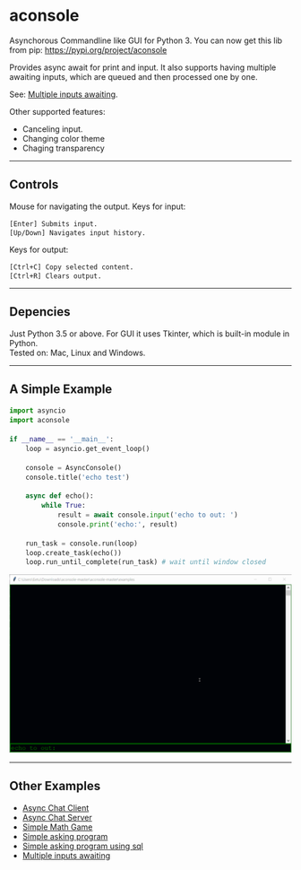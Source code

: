 # aconsole

Asynchorous Commandline like GUI for Python 3.
You can now get this lib from pip: https://pypi.org/project/aconsole

Provides async await for print and input. It also supports having multiple awaiting inputs, which are queued and then processed one by one.

See: [Multiple inputs awaiting](https://github.com/theMINAD/aconsole/blob/master/examples/multi.py).<br>

Other supported features:
 * Canceling input.
 * Changing color theme
 * Chaging transparency
<hr>

## Controls
Mouse for navigating the output.
Keys for input:

    [Enter] Submits input.
    [Up/Down] Navigates input history.

Keys for output:

    [Ctrl+C] Copy selected content.
    [Ctrl+R] Clears output.
<hr>

## Depencies
Just Python 3.5 or above. For GUI it uses Tkinter, which is built-in module in Python.<br>
Tested on: Mac, Linux and Windows.
<hr>

## A Simple Example
```py
import asyncio
import aconsole

if __name__ == '__main__':
    loop = asyncio.get_event_loop()
    
    console = AsyncConsole()
    console.title('echo test')

    async def echo():
        while True:
            result = await console.input('echo to out: ')
            console.print('echo:', result)

    run_task = console.run(loop)
    loop.create_task(echo())
    loop.run_until_complete(run_task) # wait until window closed
```

![image](https://raw.githubusercontent.com/theMINAD/aconsole/master/examples/images/echo.gif)
<hr>

## Other Examples
 * [Async Chat Client](https://github.com/theMINAD/aconsole/blob/master/examples/chat_client.py)
 * [Async Chat Server](https://github.com/theMINAD/aconsole/blob/master/examples/chat_server.py)
 * [Simple Math Game](https://github.com/theMINAD/aconsole/blob/master/examples/game.py)
 * [Simple asking program](https://github.com/theMINAD/aconsole/blob/master/examples/asking.py)
 * [Simple asking program using sql](https://github.com/theMINAD/aconsole/blob/master/examples/asking_sql.py)
 * [Multiple inputs awaiting](https://github.com/theMINAD/aconsole/blob/master/examples/multi.py)
